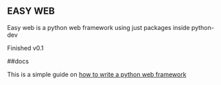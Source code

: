 EASY WEB
---

Easy web is a python web framework using just packages inside python-dev

Finished v0.1

##docs

This is a simple guide on [how to write a python web framework](./document/How_to_make_a_Python_framework.md)